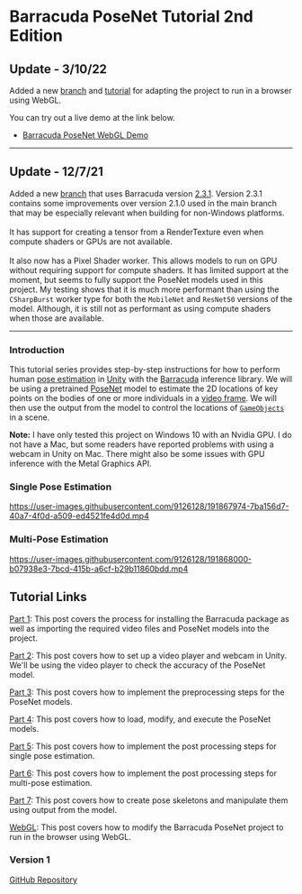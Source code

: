 # Barracuda PoseNet Tutorial 2nd Edition

## Update - 3/10/22
Added a new [branch](https://github.com/cj-mills/Barracuda-PoseNet-Tutorial/tree/WebGL) and [tutorial](https://christianjmills.com/Barracuda-PoseNet-WebGL-Tutorial/) for adapting the project to run in a browser using WebGL.

You can try out a live demo at the link below.
* [Barracuda PoseNet WebGL Demo](https://cj-mills.github.io/Barracuda-PoseNet-WebGL-Demo/)

---

## Update - 12/7/21
Added a new [branch](https://github.com/cj-mills/Barracuda-PoseNet-Tutorial/tree/barracuda-2.3.1) that uses Barracuda version [2.3.1](https://docs.unity3d.com/Packages/com.unity.barracuda@2.3/changelog/CHANGELOG.html).
Version 2.3.1 contains some improvements over version 2.1.0 used in the main branch that may be especially relevant when building for non-Windows platforms.
<br><br>
It has support for creating a tensor from a RenderTexture even when compute shaders or GPUs are not available.
<br><br>
It also now has a Pixel Shader worker. This allows models to run on GPU without requiring support for compute shaders. It has limited support at the moment, but seems to fully support the PoseNet models used in this project. My testing shows that it is much more performant than using the `CSharpBurst` worker type for both the `MobileNet` and `ResNet50` versions of the model. Although, it is still not as performant as using compute shaders when those are available.

---

### Introduction

This tutorial series provides step-by-step instructions for how to perform human [pose estimation](https://www.fritz.ai/pose-estimation/) in [Unity](https://unity.com/) with the [Barracuda](https://docs.unity3d.com/Packages/com.unity.barracuda@2.1/manual/index.html) inference library. We will be using a pretrained [PoseNet](https://medium.com/tensorflow/real-time-human-pose-estimation-in-the-browser-with-tensorflow-js-7dd0bc881cd5) model to estimate the 2D locations of key points on the bodies of one or more individuals in a [video frame](https://en.wikipedia.org/wiki/Film_frame). We will then use the output from the model to control the locations of [`GameObjects`](https://docs.unity3d.com/ScriptReference/GameObject.html) in a scene.

**Note:** I have only tested this project on Windows 10 with an Nvidia GPU. I do not have a Mac, but some readers have reported problems with using a webcam in Unity on Mac. There might also be some issues with GPU inference with the Metal Graphics API.

### Single Pose Estimation

https://user-images.githubusercontent.com/9126128/191867974-7ba156d7-40a7-4f0d-a509-ed4521fe4d0d.mp4




### Multi-Pose Estimation

https://user-images.githubusercontent.com/9126128/191868000-b07938e3-7bcd-415b-a6cf-b29b11860bdd.mp4


## Tutorial Links

[Part 1](https://christianjmills.com/posts/barracuda-posenet-tutorial-v2/part-1/): This post covers the process for installing the Barracuda package as well as importing the required video files and PoseNet models into the project.

[Part 2](https://christianjmills.com/posts/barracuda-posenet-tutorial-v2/part-2/): This post covers how to set up a video player and webcam in Unity. We'll be using the video player to check the accuracy of the PoseNet model.

[Part 3](https://christianjmills.com/posts/barracuda-posenet-tutorial-v2/part-3/): This post covers how to implement the preprocessing steps for the PoseNet models.

[Part 4](https://christianjmills.com/posts/barracuda-posenet-tutorial-v2/part-4/): This post covers how to load, modify, and execute the PoseNet models.

[Part 5](https://christianjmills.com/posts/barracuda-posenet-tutorial-v2/part-5/): This post covers how to implement the post processing steps for single pose estimation.

[Part 6](https://christianjmills.com/posts/barracuda-posenet-tutorial-v2/part-6/): This post covers how to implement the post processing steps for multi-pose estimation.

[Part 7](https://christianjmills.com/posts/barracuda-posenet-tutorial-v2/part-7/): This post covers how to create pose skeletons and manipulate them using output from the model.

[WebGL](https://christianjmills.com/posts/barracuda-posenet-tutorial-v2/webgl/): This post covers how to modify the Barracuda PoseNet project to run in the browser using WebGL.


### Version 1

[GitHub Repository](https://github.com/cj-mills/Barracuda-PoseNet-Tutorial/tree/Version-1)

